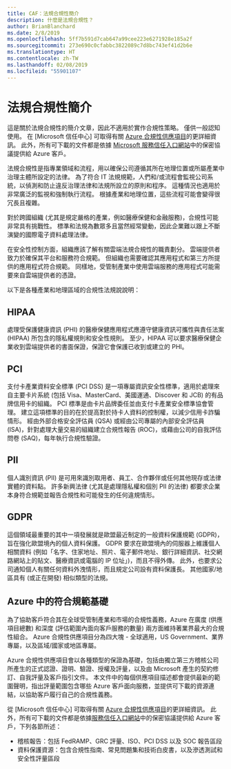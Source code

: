 ```yaml
---
title: CAF：法規合規性簡介
description: 什麼是法規合規性？
author: BrianBlanchard
ms.date: 2/8/2019
ms.openlocfilehash: 5ff7b591d7cab647a99cee223e6271928e185a2f
ms.sourcegitcommit: 273e690c0cfabbc3822089c7d8bc743ef41d2b6e
ms.translationtype: HT
ms.contentlocale: zh-TW
ms.lasthandoff: 02/08/2019
ms.locfileid: "55901107"
---
```

# <a name="introduction-to-regulatory-compliance"></a>法規合規性簡介

這是關於法規合規性的簡介文章，因此不適用於實作合規性策略。 僅供一般認知使用。 在 [Microsoft 信任中心] 可取得有關 [Azure 合規性供應項目](https://aka.ms/allcompliance)的更詳細資訊。 此外，所有可下載的文件都是依據 [Microsoft 服務信任入口網站](https://servicetrust.microsoft.com/)中的保密協議提供給 Azure 客戶。

法規合規性是指專業領域和流程，用以確保公司遵循其所在地理位置或所屬產業中治理主體所設定的法律。 為了符合 IT 法規規範，人們和/或流程會監視公司系統，以偵測和防止違反治理法律和法規所設立的原則和程序。 這種情況也適用於非常廣泛的監視和強制執行流程。 根據產業和地理位置，這些流程可能會變得很冗長且複雜。

對於跨國組織 (尤其是規定嚴格的產業，例如醫療保健和金融服務)，合規性可能非常具有挑戰性。 標準和法規為數眾多且當然經常變動，因此企業難以跟上不斷演變的國際電子資料處理法律。

在安全性控制方面，組織應該了解有關雲端法規合規性的職責劃分。 雲端提供者致力於確保其平台和服務符合規範。 但組織也需要確認其應用程式和第三方所提供的應用程式符合規範。 同樣地，受管制產業中使用雲端服務的應用程式可能需要來自雲端提供者的憑證。

以下是各種產業和地理區域的合規性法規說說明：

## <a name="hipaa"></a>HIPAA

處理受保護健康資訊 (PHI) 的醫療保健應用程式應遵守健康資訊可攜性與責任法案 (HIPAA) 所包含的隱私權規則和安全性規則。 至少，HIPAA 可以要求醫療保健企業收到雲端提供者的書面保證，保證它會保護已收到或建立的 PHI。

## <a name="pci"></a>PCI

支付卡產業資料安全標準 (PCI DSS) 是一項專屬資訊安全性標準，適用於處理來自主要卡片系統 (包括 Visa、MasterCard、美國運通、Discover 和 JCB) 的有品牌信用卡的組織。 PCI 標準是由卡片品牌委任並由支付卡產業安全標準協會管理。 建立這項標準的目的在於提高對於持卡人資料的控制權，以減少信用卡詐騙情形。 經由外部合格安全評估員 (QSA) 或經由公司專屬的內部安全評估員 (ISA)，針對處理大量交易的組織建立合規性報告 (ROC)，或藉由公司的自我評估問卷 (SAQ)，每年執行合規性驗證。

## <a name="pii"></a>PII

個人識別資訊 (PII) 是可用來識別取用者、員工、合作夥伴或任何其他現存或法律實體的資料點。 許多新興法律 (尤其是處理隱私權和個別 PII 的法律) 都要求企業本身符合規範並報告合規性和可能發生的任何違規情形。

## <a name="gdpr"></a>GDPR

這個領域最重要的其中一項發展就是歐盟最近制定的一般資料保護規範 (GDPR)，旨在強化歐盟境內的個人資料保護。 GDPR 要求在歐盟境內的伺服器上維護個人相關資料 (例如「名字、住家地址、照片、電子郵件地址、銀行詳細資訊、社交網路網站上的貼文、醫療資訊或電腦的 IP 位址」)，而且不得外傳。 此外，也要求公司通知個人有關任何資料外洩情形，而且規定公司設有資料保護長。 其他國家/地區具有 (或正在開發) 相似類型的法規。

## <a name="compliant-foundation-in-azure"></a>Azure 中的符合規範基礎

為了協助客戶符合其在全球受管制產業和市場的合規性義務，Azure 在廣度 (供應項目總數) 和深度 (評估範圍內面向客戶服務的數量) 兩方面維持著業界最大的合規性組合。 Azure 合規性供應項目分為四大塊 - 全球適用，US Government、業界專屬，以及區域/國家或地區專屬。

Azure 合規性供應項目會以各種類型的保證為基礎，包括由獨立第三方稽核公司所產生的正式認證、證明、驗證、授權及評量，以及由 Microsoft 產生的契約修訂、自我評量及客戶指引文件。 本文件中的每個供應項目描述都會提供最新的範圍聲明，指出評量範圍包含哪些 Azure 客戶面向服務，並提供可下載的資源連結，以協助客戶履行自己的合規性義務。

從 [Microsoft 信任中心] 可取得有關 [Azure 合規性供應項目](/trustcenter/compliance/complianceofferings)的更詳細資訊。 此外，所有可下載的文件都是依據[服務信任入口網站](https://servicetrust.microsoft.com)中的保密協議提供給 Azure 客戶，下列各節所述：

* 稽核報告：包括 FedRAMP、GRC 評量、ISO、PCI DSS 以及 SOC 報告區段
* 資料保護資源：包含合規性指南、常見問題集和技術白皮書，以及滲透測試和安全性評量區段
